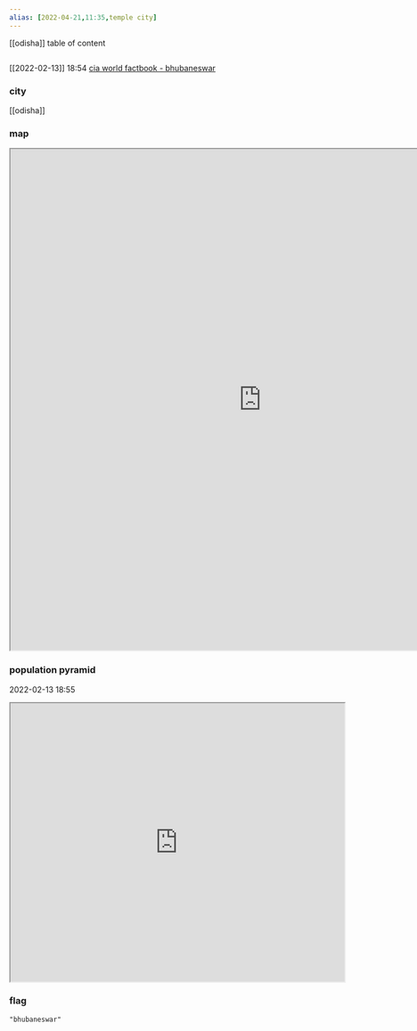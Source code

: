 ```yaml
---
alias: [2022-04-21,11:35,temple city]
---
```

[[odisha]]
table of content
```toc
```
[[2022-02-13]] 18:54
[cia world factbook - bhubaneswar](https://www.cia.gov/the-world-factbook/countries/bhubaneswar)
### city
[[odisha]]
### map
<iframe src="https://duckduckgo.com/?t=ffab&q=bhubaneswar&ia=web&iaxm=about" width="900" height="900" ></iframe>

### population pyramid

2022-02-13 18:55

<iframe src="https://www.populationpyramid.net/bhubaneswar/2019/" width="600" height="500" ></iframe>

### flag

```query
"bhubaneswar"
```